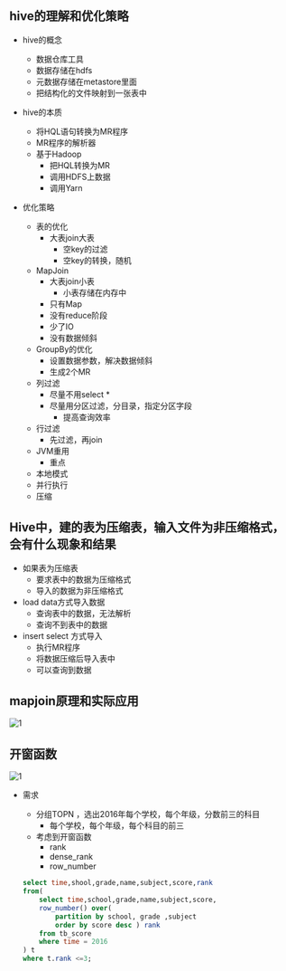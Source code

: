 ## hive的理解和优化策略

- hive的概念

  - 数据仓库工具
  - 数据存储在hdfs
  - 元数据存储在metastore里面
  - 把结构化的文件映射到一张表中

- hive的本质

  - 将HQL语句转换为MR程序
  - MR程序的解析器
  - 基于Hadoop
    - 把HQL转换为MR
    - 调用HDFS上数据
    - 调用Yarn

- 优化策略

  - 表的优化
    - 大表join大表
      - 空key的过滤
      - 空key的转换，随机
  - MapJoin
    - 大表join小表 
      - 小表存储在内存中
    - 只有Map
    - 没有reduce阶段
    - 少了IO
    - 没有数据倾斜
  - GroupBy的优化
    - 设置数据参数，解决数据倾斜
    - 生成2个MR
  - 列过滤
    - 尽量不用select * 
    - 尽量用分区过滤，分目录，指定分区字段
      - 提高查询效率
  - 行过滤
    - 先过滤，再join
  - JVM重用
    - 重点
  - 本地模式
  - 并行执行
  - 压缩

  

## Hive中，建的表为压缩表，输入文件为非压缩格式，会有什么现象和结果

- 如果表为压缩表
  - 要求表中的数据为压缩格式
  - 导入的数据为非压缩格式
- load data方式导入数据
  - 查询表中的数据，无法解析
  - 查询不到表中的数据
- insert  select 方式导入
  - 执行MR程序
  - 将数据压缩后导入表中
  - 可以查询到数据



## mapjoin原理和实际应用

![1](../02.hive/img/hive/35.png)



## 开窗函数

![1](../02.hive/img/hive/36.png)

- 需求

  - 分组TOPN ，选出2016年每个学校，每个年级，分数前三的科目
    - 每个学校，每个年级，每个科目的前三
  - 考虑到开窗函数
    - rank
    - dense_rank
    - row_number

  ```sql
  select time,shool,grade,name,subject,score,rank
  from(
      select time,school,grade,name,subject,score,
      row_number() over(
          partition by school, grade ,subject
          order by score desc ) rank
      from tb_score
      where time = 2016
  ) t
  where t.rank <=3;
  ```

  